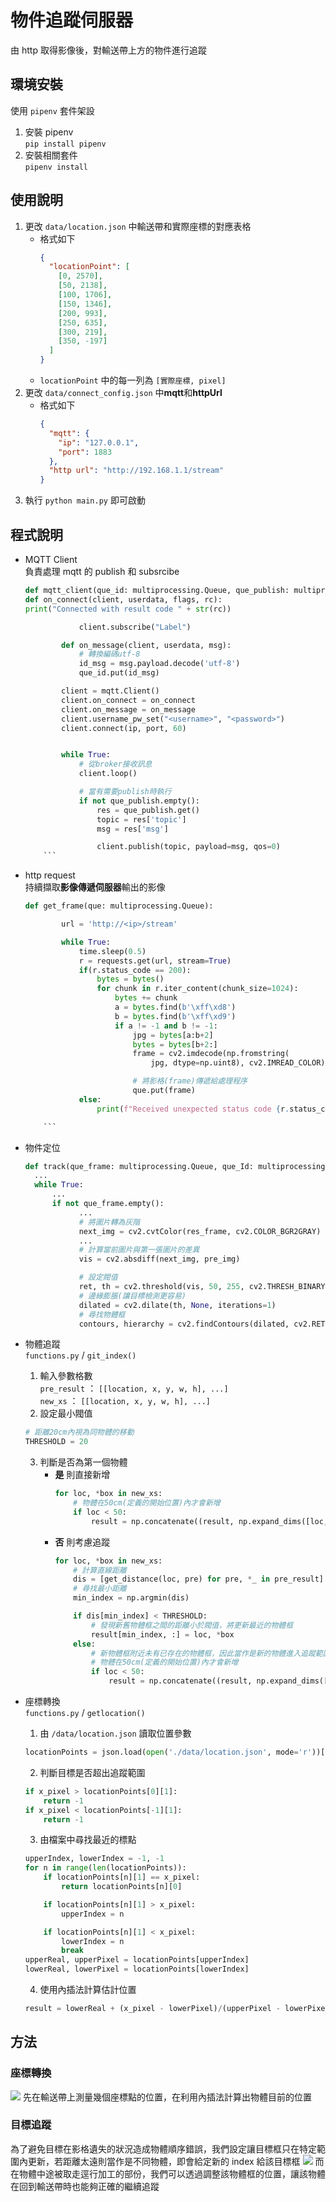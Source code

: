 # 物件追蹤伺服器

由 http 取得影像後，對輸送帶上方的物件進行追蹤

## 環境安裝

使用 `pipenv` 套件架設

1. 安裝 pipenv\
   `pip install pipenv`
2. 安裝相關套件\
   `pipenv install`

## 使用說明

1. 更改 `data/location.json` 中輸送帶和實際座標的對應表格
   - 格式如下
     ```json
     {
       "locationPoint": [
         [0, 2570],
         [50, 2138],
         [100, 1706],
         [150, 1346],
         [200, 993],
         [250, 635],
         [300, 219],
         [350, -197]
       ]
     }
     ```
   - `locationPoint` 中的每一列為 `[實際座標, pixel]`
2. 更改 `data/connect_config.json` 中**mqtt**和**httpUrl**
   - 格式如下
     ```json
     {
       "mqtt": {
         "ip": "127.0.0.1",
         "port": 1883
       },
       "http url": "http://192.168.1.1/stream"
     }
     ```
3. 執行 `python main.py` 即可啟動

## 程式說明

- MQTT Client\
  負責處理 mqtt 的 publish 和 subsrcibe

  ````python
  def mqtt_client(que_id: multiprocessing.Queue, que_publish: multiprocessing.Queue):
  def on_connect(client, userdata, flags, rc):
  print("Connected with result code " + str(rc))

              client.subscribe("Label")

          def on_message(client, userdata, msg):
              # 轉換編碼utf-8
              id_msg = msg.payload.decode('utf-8')
              que_id.put(id_msg)

          client = mqtt.Client()
          client.on_connect = on_connect
          client.on_message = on_message
          client.username_pw_set("<username>", "<password>")
          client.connect(ip, port, 60)


          while True:
              # 從broker接收訊息
              client.loop()

              # 當有需要publish時執行
              if not que_publish.empty():
                  res = que_publish.get()
                  topic = res['topic']
                  msg = res['msg']

                  client.publish(topic, payload=msg, qos=0)
      ```

  ````

- http request\
  持續擷取**影像傳遞伺服器**輸出的影像

  ````python
  def get_frame(que: multiprocessing.Queue):

          url = 'http://<ip>/stream'

          while True:
              time.sleep(0.5)
              r = requests.get(url, stream=True)
              if(r.status_code == 200):
                  bytes = bytes()
                  for chunk in r.iter_content(chunk_size=1024):
                      bytes += chunk
                      a = bytes.find(b'\xff\xd8')
                      b = bytes.find(b'\xff\xd9')
                      if a != -1 and b != -1:
                          jpg = bytes[a:b+2]
                          bytes = bytes[b+2:]
                          frame = cv2.imdecode(np.fromstring(
                              jpg, dtype=np.uint8), cv2.IMREAD_COLOR)

                          # 將影格(frame)傳遞給處理程序
                          que.put(frame)
              else:
                  print(f"Received unexpected status code {r.status_code}")

      ```

  ````

- 物件定位

    ```python
    def track(que_frame: multiprocessing.Queue, que_Id: multiprocessing.Queue, que_publish: multiprocessing.Queue):
      ...
      while True:
          ...
          if not que_frame.empty():
                ...
                # 將圖片轉為灰階
                next_img = cv2.cvtColor(res_frame, cv2.COLOR_BGR2GRAY)
                ...
                # 計算當前圖片與第一張圖片的差異
                vis = cv2.absdiff(next_img, pre_img)

                # 設定閥值
                ret, th = cv2.threshold(vis, 50, 255, cv2.THRESH_BINARY)
                # 邊緣膨脹(讓目標檢測更容易)
                dilated = cv2.dilate(th, None, iterations=1)
                # 尋找物體框
                contours, hierarchy = cv2.findContours(dilated, cv2.RETR_EXTERNAL, cv2.CHAIN_APPROX_SIMPLE)
    ```

- 物體追蹤\
  `functions.py` / `git_index()` 
  1. 輸入參數格數\
   `pre_result` ： `[[location, x, y, w, h], ...]`\
   `new_xs` ： `[[location, x, y, w, h], ...]` 
   2. 設定最小閥值
  ```python
  # 距離20cm內視為同物體的移動 
  THRESHOLD = 20 
  ```
  3. 判斷是否為第一個物體
     - **是** 則直接新增
        ```python
        for loc, *box in new_xs: 
            # 物體在50cm(定義的開始位置)內才會新增 
            if loc < 50: 
                result = np.concatenate((result, np.expand_dims([loc, *box], axis=0)), axis=0) 
        ```
     - **否** 則考慮追蹤
        ```python
        for loc, *box in new_xs:
            # 計算直線距離
            dis = [get_distance(loc, pre) for pre, *_ in pre_result]
            # 尋找最小距離
            min_index = np.argmin(dis)

            if dis[min_index] < THRESHOLD:
                # 發現新舊物體框之間的距離小於閥值，將更新最近的物體框
                result[min_index, :] = loc, *box
            else:
                # 新物體框附近未有已存在的物體框，因此當作是新的物體進入追蹤範圍
                # 物體在50cm(定義的開始位置)內才會新增
                if loc < 50:
                    result = np.concatenate((result, np.expand_dims([loc, *box], axis=0)), axis=0)
        ```

- 座標轉換\
`functions.py` / `getlocation()` 
  1. 由 `/data/location.json` 讀取位置參數
    ```python
    locationPoints = json.load(open('./data/location.json', mode='r'))['locationPoint'] 
    ``` 
  2. 判斷目標是否超出追蹤範圍
    ```python
    if x_pixel > locationPoints[0][1]: 
        return -1 
    if x_pixel < locationPoints[-1][1]:
        return -1 
    ``` 
  3. 由檔案中尋找最近的標點
    ```python
    upperIndex, lowerIndex = -1, -1
    for n in range(len(locationPoints)):
        if locationPoints[n][1] == x_pixel:
            return locationPoints[n][0]

        if locationPoints[n][1] > x_pixel:
            upperIndex = n

        if locationPoints[n][1] < x_pixel:
            lowerIndex = n
            break
    upperReal, upperPixel = locationPoints[upperIndex]
    lowerReal, lowerPixel = locationPoints[lowerIndex]
    ```
  4. 使用內插法計算估計位置
    ```python
    result = lowerReal + (x_pixel - lowerPixel)/(upperPixel - lowerPixel) * (upperReal - lowerReal)
    ```

## 方法

### 座標轉換

![](/ItemTracking/img/輸送帶位置.jpg)
先在輸送帶上測量幾個座標點的位置，在利用內插法計算出物體目前的位置

### 目標追蹤

為了避免目標在影格遺失的狀況造成物體順序錯誤，我們設定讓目標框只在特定範圍內更新，若距離太遠則當作是不同物體，即會給定新的 index 給該目標框
![](/ItemTracking/img/追蹤示意圖.jpg)
而在物體中途被取走逕行加工的部份，我們可以透過調整該物體框的位置，讓該物體在回到輸送帶時也能夠正確的繼續追蹤
